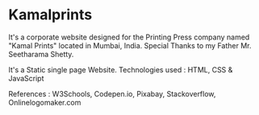 # Kamalprints

It's a corporate website designed for the Printing Press company named "Kamal Prints" located in Mumbai, India.
Special Thanks to my Father Mr. Seetharama Shetty. 

It's a Static single page Website.
Technologies used : HTML, CSS & JavaScript

References : W3Schools, Codepen.io, Pixabay, Stackoverflow, Onlinelogomaker.com
